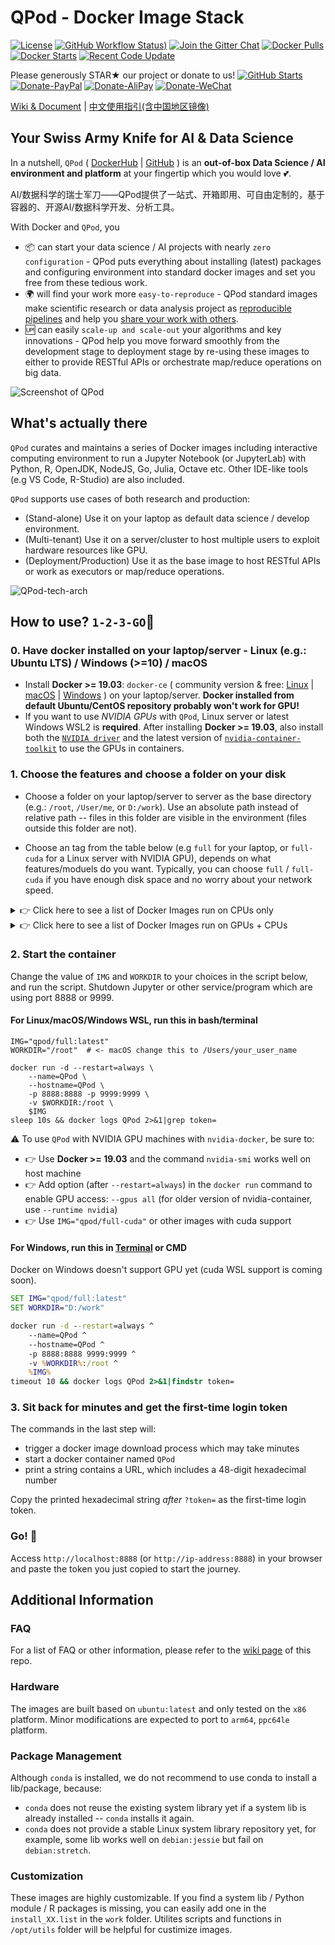 # QPod - Docker Image Stack

[![License](https://img.shields.io/badge/License-BSD%203--Clause-green.svg)](https://opensource.org/licenses/BSD-3-Clause)
[![GitHub Workflow Status](https://img.shields.io/github/workflow/status/QPod/docker-images/qpod-docker-images))](https://github.com/QPod/docker-images/actions/workflows/docker.yml)
[![Join the Gitter Chat](https://img.shields.io/gitter/room/nwjs/nw.js.svg)](https://gitter.im/QPod/)
[![Docker Pulls](https://img.shields.io/docker/pulls/qpod/qpod.svg)](https://hub.docker.com/r/qpod/qpod)
[![Docker Starts](https://img.shields.io/docker/stars/qpod/qpod.svg)](https://hub.docker.com/r/qpod/qpod)
[![Recent Code Update](https://img.shields.io/github/last-commit/QPod/docker-images.svg)](https://github.com/QPod/docker-images/stargazers)

Please generously STAR★ our project or donate to us!  [![GitHub Starts](https://img.shields.io/github/stars/QPod/docker-images.svg?label=Stars&style=social)](https://github.com/QPod/docker-images/stargazers)
[![Donate-PayPal](https://img.shields.io/badge/Donate-PayPal-blue.svg)](https://paypal.me/haobibo)
[![Donate-AliPay](https://img.shields.io/badge/Donate-Alipay-blue.svg)](https://raw.githubusercontent.com/wiki/haobibo/resources/img/Donate-AliPay.png)
[![Donate-WeChat](https://img.shields.io/badge/Donate-WeChat-green.svg)](https://raw.githubusercontent.com/wiki/haobibo/resources/img/Donate-WeChat.png)

[Wiki & Document](https://github.com/QPod/docker-images/wiki) | [中文使用指引(含中国地区镜像)](https://github.com/QPod/docker-images/wiki/QPod%E4%B8%AD%E6%96%87%E6%8C%87%E5%BC%95)

## Your Swiss Army Knife for AI & Data Science

In a nutshell, `QPod` ( [DockerHub](https://hub.docker.com/r/qpod/qpod/) | [GitHub](https://github.com/QPod/docker-images) ) is an **out-of-box Data Science / AI environment and platform** at your fingertip which you would love 💕.

AI/数据科学的瑞士军刀——QPod提供了一站式、开箱即用、可自由定制的，基于容器的、开源AI/数据科学开发、分析工具。

With Docker and `QPod`, you

- 📦 can start your data science / AI projects with nearly `zero configuration` - QPod puts everything about installing (latest) packages and configuring environment into standard docker images and set you free from these tedious work.
- 🌍 will find your work more `easy-to-reproduce` - QPod standard images make scientific research or data analysis project as [reproducible pipelines](https://doi.org/10.1038/d41586-018-07196-1) and help you [share your work with others](https://doi.org/10.1038/515151a).
- 🆙 can easily `scale-up and scale-out` your algorithms and key innovations - QPod help you move forward smoothly from the development stage to deployment stage by re-using these images to either to provide RESTful APIs or orchestrate map/reduce operations on big data.

![Screenshot of QPod](https://raw.githubusercontent.com/wiki/QPod/qpod-hub/img/QPod-screenshot.webp "Screenshot of QPod")

## What's actually there

`QPod` curates and maintains a series of Docker images including interactive computing environment to run a Jupyter Notebook (or JupyterLab) with Python, R, OpenJDK, NodeJS, Go, Julia, Octave etc. Other IDE-like tools (e.g VS Code, R-Studio) are also included.

`QPod` supports use cases of both research and production:

- (Stand-alone) Use it on your laptop as default data science / develop environment.
- (Multi-tenant) Use it on a server/cluster to host multiple users to exploit hardware resources like GPU.
- (Deployment/Production) Use it as the base image to host RESTful APIs or work as executors or map/reduce operations.

![QPod-tech-arch](https://raw.githubusercontent.com/wiki/QPod/docker-images/img/QPod-arch.svg)

## How to use? `1-2-3-GO`🎉

### 0. Have docker installed on your laptop/server - Linux (e.g.: Ubuntu LTS) / Windows (>=10) / macOS

- Install **Docker >= 19.03**: `docker-ce` ( community version & free: [Linux](https://hub.docker.com/search/?offering=community&type=edition&operating_system=linux) | [macOS](https://hub.docker.com/editions/community/docker-ce-desktop-mac) | [Windows](https://desktop.docker.com/win/stable/amd64/Docker%20Desktop%20Installer.exe)   ) on your laptop/server. **Docker installed from default Ubuntu/CentOS repository probably won't work for GPU!**
- If you want to use *NVIDIA GPUs* with `QPod`, Linux server or latest Windows WSL2 is **required**. After installing **Docker >= 19.03**, also install both the [`NVIDIA driver`](https://github.com/NVIDIA/nvidia-docker/wiki/Frequently-Asked-Questions#how-do-i-install-the-nvidia-driver) and the latest version of [`nvidia-container-toolkit`](https://github.com/NVIDIA/nvidia-docker#quickstart) to use the GPUs in containers.

### 1. Choose the features and choose a folder on your disk

- Choose a folder on your laptop/server to server as the base directory (e.g.: `/root`, `/User/me`, or `D:/work`). Use an absolute path instead of relative path -- files in this folder are visible in the environment (files outside this folder are not).

- Choose an tag from the table below (e.g `full` for your laptop, or `full-cuda` for a Linux server with NVIDIA GPU), depends on what features/moduels do you want.
Typically, you can choose `full` / `full-cuda` if you have enough disk space and no worry about your network speed.


<details>
  <summary> 👉 Click here to see a list of Docker Images run on CPUs only</summary>

| Image Name (Feature Spectrum) |             DockerHub Link             |  Based On |                                                                                                                                                Description                                                                                                                                               |
|:-----------------------------:|:--------------------------------------:|:---------:|:--------------------------------------------------------------------------------------------------------------------------------------------------------------------------------------------------------------------------------------------------------------------------------------------------------:|
|              atom             | https://hub.docker.com/r/qpod/atom     | ubuntu    | (Not for final usage, add basic utilities based on `ubuntu`.)                                                                                                                                                                                                                                            |
|              base             | https://hub.docker.com/r/qpod/base     | qpod/atom | The image add some basic OS libs and Python3.8 (conda), as well as tini.                                                                                                                                                                                                                                 |
|            py-data            | https://hub.docker.com/r/qpod/py-data  | qpod/base | Python environment customized for Data Science tasks.                                                                                                                                                                                                                                                    |
|             py-nlp            | https://hub.docker.com/r/qpod/py-nlp   | qpod/base | Python environment customized for NLP tasks.                                                                                                                                                                                                                                                             |
|             py-cv             | https://hub.docker.com/r/qpod/py-cv    | qpod/base | Python environment customized for Computer Vision tasks.                                                                                                                                                                                                                                                 |
|             py-bio            | https://hub.docker.com/r/qpod/py-bio   | qpod/base | Python environment customized for Bioinfo tasks.                                                                                                                                                                                                                                                         |
|            py-chem            | https://hub.docker.com/r/qpod/py-chem  | qpod/base | Python environment customized for Computational Chemistry tasks.                                                                                                                                                                                                                                         |
|             py-std            | https://hub.docker.com/r/qpod/py-std   | qpod/base | Python environment including all the packages mentioned above installed.                                                                                                                                                                                                                                 |
|             py-jdk            | https://hub.docker.com/r/qpod/py-jdk   | qpod/base | `py-std` plus OpenJDK. (no LaTex)                                                                                                                                                                                                                                                                        |
|             r-mini            | https://hub.docker.com/r/qpod/r-mini   | qpod/base | Minimal R environment -- no JDK, no R data science packages, no LaTex.                                                                                                                                                                                                                                   |
|             r-std             | https://hub.docker.com/r/qpod/r-std    | qpod/base | Standard R environment for data science -- including popular R data science packages. (OpenJDK included since many R packages need Java, no LaTex.)                                                                                                                                                      |
|            r-latex            | https://hub.docker.com/r/qpod/r-latex  | qpod/base | `r-std` + LaTex -- this is the full R environment if you do not need RStudio.                                                                                                                                                                                                                            |
|            r-studio           | https://hub.docker.com/r/qpod/r-studio | qpod/base | Full R environment if you want to use RStudio. `r-latex` + RStudio + RShiny.                                                                                                                                                                                                                             |
|              node             | https://hub.docker.com/r/qpod/node     | qpod/base | Minimal NodeJS environment (including npm and yarn).                                                                                                                                                                                                                                                     |
|              jdk              | https://hub.docker.com/r/qpod/jdk      | qpod/base | Minimal Java environment (OpenJDK)                                                                                                                                                                                                                                                                       |
|               go              | https://hub.docker.com/r/qpod/go       | qpod/base | Minimal Golang environment.                                                                                                                                                                                                                                                                              |
|             julia             | https://hub.docker.com/r/qpod/julia    | qpod/base | Minimal Julia environment.                                                                                                                                                                                                                                                                               |
|             octave            | https://hub.docker.com/r/qpod/octave   | qpod/base | Minimal Octave environment + LaTex.                                                                                                                                                                                                                                                                      |
|              core             | https://hub.docker.com/r/qpod/core     | qpod/base | ➕ Full Python environment (data + nlp + cv + bio + chem + tensorflow + pytorch)<br/> ➕ Full R environment (datascience + RStudio + RShiny) + LaTex <br/> ➕ Base NodeJS environment <br/> ➕ Base Java environment (OpenJDK + maven) <br/> ➕ Minimal Golang environment <br/> ➕ Minimal Julia environment <br/> ➕ Minimal Octave environment |
|         core-dev, full        | https://hub.docker.com/r/qpod/core-dev | qpod/core | All features and packages (Python, R, RStudio, OpenJDK, NodeJS, Go, Julia, LaTex) ➕ IDE tools: JupyterLab / Jupyter Notebook, VSCode Server                                                                                                                                                              |

</details>

<details>
  <summary> 👉 Click here to see a list of Docker Images run on GPUs + CPUs</summary>

| Image Name (Feature Spectrum) |              DockerHub Link             |    Based On    |                                                                    Description                                                                    |
|:-----------------------------:|:---------------------------------------:|:--------------:|:-------------------------------------------------------------------------------------------------------------------------------------------------:|
|           cuda_10.0           | https://hub.docker.com/r/qpod/cuda_10.0 | qpod/base      | Version 10.0 of NVIDIA cuda and cudnn libs, including runtime and devel. (Specifically retained for tensorflow 1.1x)                              |
|           cuda_10.1           | https://hub.docker.com/r/qpod/cuda_10.1 | qpod/base      | Version 10.1 of NVIDIA cuda and cudnn libs, including runtime and devel.                                                                          |
|        cuda_10.2, cuda        | https://hub.docker.com/r/qpod/cuda_10.2 | qpod/base      | Version 10.2 of NVIDIA cuda and cudnn libs, including runtime and devel.                                                                          |
|           cuda_11.0           | https://hub.docker.com/r/qpod/cuda_11.0 | qpod/base      | Version 11.0 of NVIDIA cuda and cudnn libs, including runtime and devel. (Not used by downstream images -- to catch up with latest cuda version.) |
|       py-cuda-10.0, tf1       | https://hub.docker.com/r/qpod/tf1       | qpod/cuda_10.0 | Tensorflow 1.1x environment with GPU (cuda 10.0).                                                                                                 |
|       py-cuda-10.1, tf2       | https://hub.docker.com/r/qpod/tf2       | qpod/cuda_10.1 | Tensorflow 2.x environment with GPU (cuda 10.1).                                                                                                  |
|      py-cuda-10.2, torch      | https://hub.docker.com/r/qpod/torch     | qpod/cuda_10.2 | Pytorch 1.x environment with GPU (cuda 10.2).                                                                                                     |
|   full-cuda-10.1, core-cuda   | https://hub.docker.com/r/qpod/core-cuda | qpod/cuda_10.1 | Tensorflow 2.x + Pytorch 1.x environment with GPU (cuda 10.1).                                                                                    |
|      cuda-dev, full-cuda      | https://hub.docker.com/r/qpod/cuda-dev  | qpod/full-cuda-10.1 | `core-cuda` + IDE tools: JupyterLab / Jupyter Notebook + VSCode Server.                                                                           |

</details>

### 2. Start the container

Change the value of `IMG` and `WORKDIR` to your choices in the script below, and run the script. Shutdown Jupyter or other service/program which are using port 8888 or 9999.

#### For Linux/macOS/Windows WSL, run this in bash/terminal

```shell
IMG="qpod/full:latest"
WORKDIR="/root"  # <- macOS change this to /Users/your_user_name

docker run -d --restart=always \
    --name=QPod \
    --hostname=QPod \
    -p 8888:8888 -p 9999:9999 \
    -v $WORKDIR:/root \
    $IMG
sleep 10s && docker logs QPod 2>&1|grep token=

```

⚠️ To use `QPod` with NVIDIA GPU machines with `nvidia-docker`, be sure to:

- 👉 Use **Docker >= 19.03** and the command `nvidia-smi` works well on host machine
- 👉 Add option (after `--restart=always`) in the `docker run` command to enable GPU access: `--gpus all` (for older version of nvidia-container, use `--runtime nvidia`)  
- 👉 Use `IMG="qpod/full-cuda"` or other images with cuda support

#### For Windows, run this in [Terminal](https://github.com/microsoft/terminal) or CMD

Docker on Windows doesn't support GPU yet (cuda WSL support is coming soon).

```cmd
SET IMG="qpod/full:latest"
SET WORKDIR="D:/work"

docker run -d --restart=always ^
    --name=QPod ^
    --hostname=QPod ^
    -p 8888:8888 9999:9999 ^
    -v %WORKDIR%:/root ^
    %IMG%
timeout 10 && docker logs QPod 2>&1|findstr token=

```

### 3. Sit back for minutes and get the first-time login token

The commands in the last step will:

- trigger a docker image download process which may take minutes
- start a docker container named `QPod`
- print a string contains a URL, which includes a 48-digit hexadecimal number

Copy the printed hexadecimal string *after* `?token=` as the first-time login token.

### Go! 🎉

Access `http://localhost:8888` (or `http://ip-address:8888`) in your browser and paste the token you just copied to start the journey.

## Additional Information

### FAQ

For a list of FAQ or other information, please refer to the [wiki page](https://github.com/QPod/docker-images/wiki) of this repo.

### Hardware

The images are built based on `ubuntu:latest` and only tested on the `x86` platform.
Minor modifications are expected to port to `arm64`, `ppc64le` platform.

### Package Management

Although `conda` is installed, we do not recommend to use conda to install a lib/package, because:

- `conda` does not reuse the existing system library yet if a system lib is already installed -- `conda` installs it again.
- `conda` does not provide a stable Linux system library repository yet, for example, some lib works well on `debian:jessie` but fail on `debian:stretch`.

### Customization

These images are highly customizable. If you find a system lib / Python module / R packages is missing, you can easily add one in the `install_XX.list` in the `work` folder. Utilites scripts and functions in `/opt/utils` folder will be helpful for custimize images.
